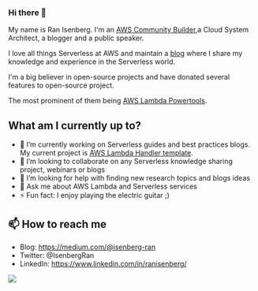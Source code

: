 ### Hi there 👋


My name is Ran Isenberg. 
I'm an [AWS Community Builder](https://aws.amazon.com/developer/community/community-builders/),a Cloud System Architect, a blogger and a public speaker.

I love all things Serverless at AWS and maintain a [blog](https://medium.com/@isenberg-ran) where I share my knowledge and experience in the Serverless world.

I'm a big believer in open-source projects and have donated several features to open-source project. 

The most prominent of them being [AWS Lambda Powertools](https://github.com/awslabs/aws-lambda-powertools-python).

## What am I currently up to?
- 🔭 I’m currently working on Serverless guides and best practices blogs. My current project is [AWS Lambda Handler template](https://github.com/ran-isenberg/aws-lambda-handler-cookbook).
- 👯 I’m looking to collaborate on any Serverless knowledge sharing project, webinars or blogs
- 🤔 I’m looking for help with finding new research topics and blogs ideas
- 💬 Ask me about AWS Lambda and Serverless services
- ⚡ Fun fact: I enjoy playing the electric guitar ;)

## 📫 How to reach me
- Blog: https://medium.com/@isenberg-ran
- Twitter: @IsenbergRan
- LinkedIn: https://www.linkedin.com/in/ranisenberg/

![](https://komarev.com/ghpvc/?username=ran-isenberg)
